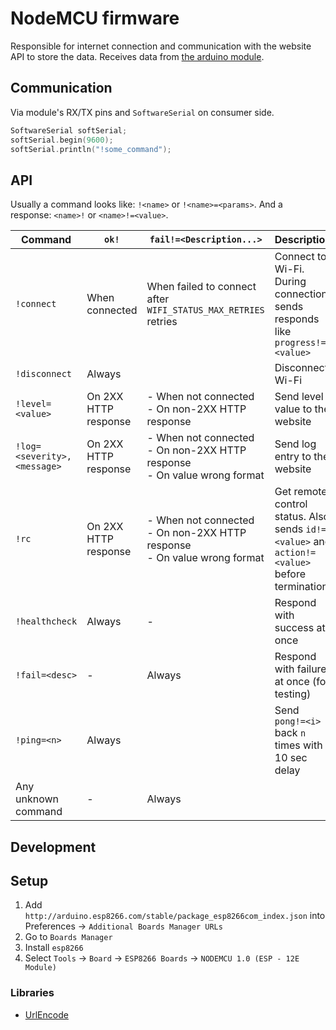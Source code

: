 # NodeMCU firmware

Responsible for internet connection and communication with the website API to store the data. Receives data from [the arduino module](../arduino).

## Communication

Via module's RX/TX pins and `SoftwareSerial` on consumer side.

```cpp
SoftwareSerial softSerial;
softSerial.begin(9600);
softSerial.println("!some_command");
```

## API

Usually a command looks like: `!<name>` or `!<name>=<params>`. And a response: `<name>!` or `<name>!=<value>`.

| Command                     | `ok!`                | `fail!=<Description...>`                                                      | Description                                                                                  |
| --------------------------- | -------------------- | ----------------------------------------------------------------------------- | -------------------------------------------------------------------------------------------- |
| `!connect`                  | When connected       | When failed to connect after `WIFI_STATUS_MAX_RETRIES` retries                | Connect to Wi-Fi. During connection sends responds like `progress!=<value>`                  |
| `!disconnect`               | Always               |                                                                               | Disconnect Wi-Fi                                                                             |
| `!level=<value>`            | On 2XX HTTP response | - When not connected<br>- On non-2XX HTTP response                            | Send level value to the website                                                              |
| `!log=<severity>,<message>` | On 2XX HTTP response | - When not connected<br>- On non-2XX HTTP response<br>- On value wrong format | Send log entry to the website                                                                |
| `!rc`                       | On 2XX HTTP response | - When not connected<br>- On non-2XX HTTP response<br>- On value wrong format | Get remote control status. Also sends `id!=<value>` and `action!=<value>` before termination |
| `!healthcheck`              | Always               | -                                                                             | Respond with success at once                                                                 |
| `!fail=<desc>`              | -                    | Always                                                                        | Respond with failure at once (for testing)                                                   |
| `!ping=<n>`                 | Always               |                                                                               | Send `pong!=<i>` back `n` times with 10 sec delay                                            |
| Any unknown command         | -                    | Always                                                                        |                                                                                              |

## Development

## Setup

1. Add `http://arduino.esp8266.com/stable/package_esp8266com_index.json` into Preferences &rarr; `Additional Boards Manager URLs`
2. Go to `Boards Manager`
3. Install `esp8266`
4. Select `Tools` &rarr; `Board` &rarr; `ESP8266 Boards` &rarr; `NODEMCU 1.0 (ESP - 12E Module)`

### Libraries

- [UrlEncode](https://github.com/plageoj/urlencode)
